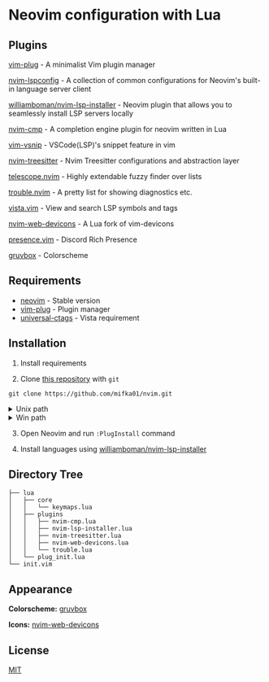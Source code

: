 # Neovim configuration with Lua

## Plugins

[vim-plug](https://github.com/junegunn/vim-plug) -  A minimalist Vim plugin manager

[nvim-lspconfig](https://github.com/neovim/nvim-lspconfig) - A collection of common configurations for Neovim's built-in language server client

[williamboman/nvim-lsp-installer](https://github.com/williamboman/nvim-lsp-installer) - Neovim plugin that allows you to seamlessly install LSP servers locally

[nvim-cmp](https://github.com/hrsh7th/nvim-cmp) - A completion engine plugin for neovim written in Lua

[vim-vsnip](https://github.com/hrsh7th/vim-vsnip) - VSCode(LSP)'s snippet feature in vim

[nvim-treesitter](https://github.com/nvim-treesitter/nvim-treesitter) - Nvim Treesitter configurations and abstraction layer

[telescope.nvim](https://github.com/nvim-treesitter/nvim-treesitter) - Highly extendable fuzzy finder over lists

[trouble.nvim](https://github.com/folke/trouble.nvim) - A pretty list for showing diagnostics etc.

[vista.vim](https://github.com/liuchengxu/vista.vim) - View and search LSP symbols and tags

[nvim-web-devicons](https://github.com/kyazdani42/nvim-web-devicons) - A Lua fork of vim-devicons

[presence.vim](https://github.com/andweeb/presence.nvim) - Discord Rich Presence

[gruvbox](https://github.com/morhetz/gruvbox) - Colorscheme

## Requirements

- [neovim](https://github.com/neovim/neovim) - Stable version
- [vim-plug](https://github.com/junegunn/vim-plug) - Plugin manager
- [universal-ctags](https://github.com/universal-ctags/ctags) - Vista requirement

## Installation

1. Install requirements

2. Clone [this repository](https://github.com/brainfucksec/neovim-lua) with `git`

```term
git clone https://github.com/mifka01/nvim.git
```
<details><summary>Unix path</summary>
      ~/.config/nvim/
</details>

<details><summary>Win path</summary>
      ~/AppData/Local/nvim/
</details>

3. Open Neovim and run `:PlugInstall` command

4. Install languages using [williamboman/nvim-lsp-installer](https://github.com/williamboman/nvim-lsp-installer)



## Directory Tree

```
├── lua
│   ├── core
│   │   └── keymaps.lua
│   ├── plugins
│   │   ├── nvim-cmp.lua
│   │   ├── nvim-lsp-installer.lua
│   │   ├── nvim-treesitter.lua
│   │   ├── nvim-web-devicons.lua
│   │   └── trouble.lua
│   └── plug_init.lua
└── init.vim
```

## Appearance

**Colorscheme:** [gruvbox](https://github.com/morhetz/gruvbox)

**Icons:** [nvim-web-devicons](https://github.com/kyazdani42/nvim-web-devicons)

## License
[MIT](https://choosealicense.com/licenses/mit/)

